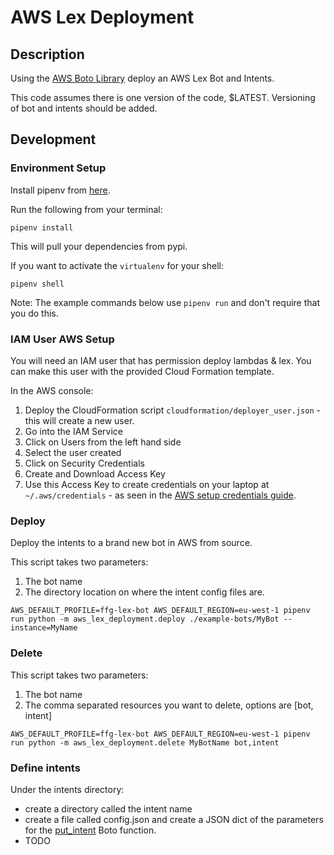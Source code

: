 # AWS Lex Deployment

## Description

Using the [AWS Boto Library](https://boto3.amazonaws.com/v1/documentation/api/latest/reference/services/lex-models.html) deploy an AWS Lex Bot and Intents.

This code assumes there is one version of the code, $LATEST.  Versioning of bot and intents should be added.

## Development

### Environment Setup

Install pipenv from [here](https://docs.pipenv.org/en/latest/). 

Run the following from your terminal:

```
pipenv install
```
 
This will pull your dependencies from pypi. 

If you want to activate the `virtualenv` for your shell:

```
pipenv shell
```

Note: The example commands below use `pipenv run` and don't require that you do this. 

### IAM User AWS Setup

You will need an IAM user that has permission deploy lambdas & lex. You can make this user with the provided Cloud Formation template.

In the AWS console:

1. Deploy the CloudFormation script `cloudformation/deployer_user.json` - this will create a new user.
1. Go into the IAM Service
1. Click on Users from the left hand side
1. Select the user created
1. Click on Security Credentials
1. Create and Download Access Key
1. Use this Access Key to create credentials on your laptop at `~/.aws/credentials` - as seen in the [AWS setup credentials guide](https://docs.aws.amazon.com/sdk-for-java/v1/developer-guide/setup-credentials.html).


### Deploy

Deploy the intents to a brand new bot in AWS from source. 

This script takes two parameters:

1. The bot name
1. The directory location on where the intent config files are.

```
AWS_DEFAULT_PROFILE=ffg-lex-bot AWS_DEFAULT_REGION=eu-west-1 pipenv run python -m aws_lex_deployment.deploy ./example-bots/MyBot --instance=MyName
```

### Delete

This script takes two parameters:

1. The bot name
1. The comma separated resources you want to delete, options are [bot, intent]

```
AWS_DEFAULT_PROFILE=ffg-lex-bot AWS_DEFAULT_REGION=eu-west-1 pipenv run python -m aws_lex_deployment.delete MyBotName bot,intent
```

### Define intents

Under the intents directory:

* create a directory called the intent name
* create a file called config.json and create a JSON dict of the parameters for the [put_intent](https://boto3.amazonaws.com/v1/documentation/api/latest/reference/services/lex-models.html#LexModelBuildingService.Client.put_intent) Boto function.
* TODO
